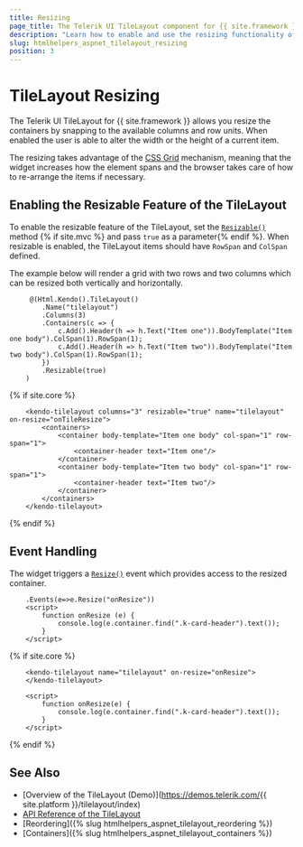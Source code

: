 ```yaml
---
title: Resizing
page_title: The Telerik UI TileLayout component for {{ site.framework }} Documentation - TileLayout Resizing 
description: "Learn how to enable and use the resizing functionality of the Telerik UI TileLayout component for {{ site.framework }}."
slug: htmlhelpers_aspnet_tilelayout_resizing
position: 3
---
```


# TileLayout Resizing

The Telerik UI TileLayout for {{ site.framework }} allows you resize the containers by snapping to the available columns and row units. When enabled the user is able to alter the width or the height of а current item. 

The resizing takes advantage of the [CSS Grid](https://css-tricks.com/snippets/css/complete-guide-grid/) mechanism, meaning that the widget increases how the element spans and the browser takes care of how to re-arrange the items if necessary.

## Enabling the Resizable Feature of the TileLayout

To enable the resizable feature of the TileLayout, set the [`Resizable()`](/api/Kendo.Mvc.UI.Fluent/TileLayoutBuilder#resizable) method {% if site.mvc %}
and pass `true` as a parameter{% endif %}. When resizable is enabled, the TileLayout items should have `RowSpan` and `ColSpan` defined.

The example below will render a grid with two rows and two columns which can be resized both vertically and horizontally.

```HtmlHelper
     @(Html.Kendo().TileLayout()
        .Name("tilelayout")
        .Columns(3)
        .Containers(c => {
            c.Add().Header(h => h.Text("Item one")).BodyTemplate("Item one body").ColSpan(1).RowSpan(1);
            c.Add().Header(h => h.Text("Item two")).BodyTemplate("Item two body").ColSpan(1).RowSpan(1);
        })
        .Resizable(true)
    )
```
{% if site.core %}
```TagHelper
    <kendo-tilelayout columns="3" resizable="true" name="tilelayout" on-resize="onTileResize">
        <containers>
            <container body-template="Item one body" col-span="1" row-span="1">
                <container-header text="Item one"/>
            </container>
            <container body-template="Item two body" col-span="1" row-span="1">
                <container-header text="Item two"/>
            </container>
        </containers>
    </kendo-tilelayout>   
```
{% endif %}

## Event Handling

The widget triggers a [`Resize()`](/api/Kendo.Mvc.UI.Fluent/TileLayoutEventBuilder#resizesystemstringe) event which provides access to the resized container.

```HtmlHelper
    .Events(e=>e.Resize("onResize"))
    <script>
        function onResize (e) {
            console.log(e.container.find(".k-card-header").text());
        }
    </script>
```
{% if site.core %}
```TagHelper
    <kendo-tilelayout name="tilelayout" on-resize="onResize">
    </kendo-tilelayout>

    <script>
        function onResize(e) {
            console.log(e.container.find(".k-card-header").text());
        }
    </script>
```
{% endif %}

## See Also

* [Overview of the TileLayout (Demo)](https://demos.telerik.com/{{ site.platform }}/tilelayout/index)
* [API Reference of the TileLayout](/api/tilelayout)
* [Reordering]({% slug htmlhelpers_aspnet_tilelayout_reordering %})
* [Containers]({% slug htmlhelpers_aspnet_tilelayout_containers %})

